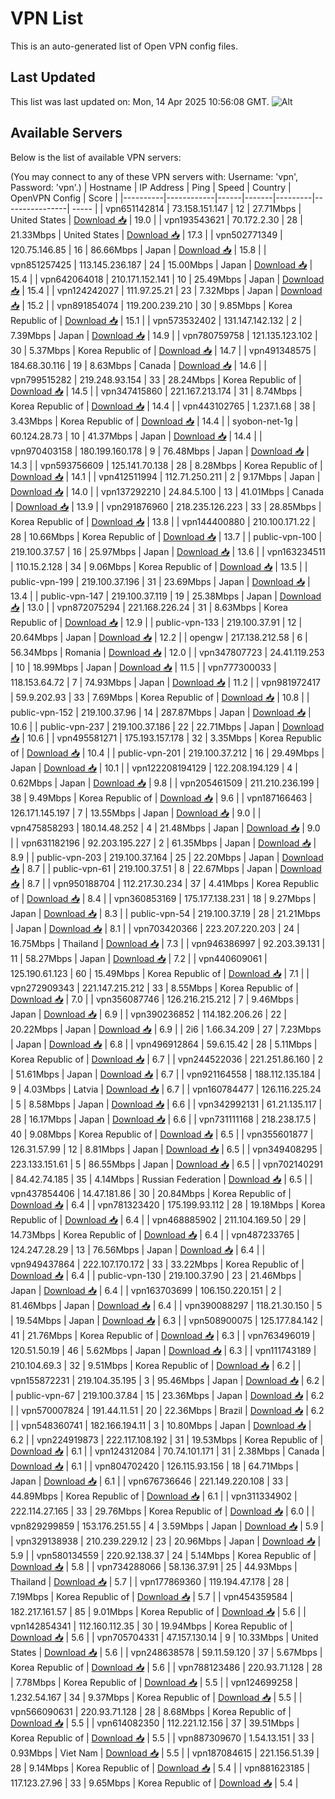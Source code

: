 # VPN List

This is an auto-generated list of Open VPN config files.

## Last Updated

This list was last updated on: Mon, 14 Apr 2025 10:56:08 GMT.
![Alt](https://repobeats.axiom.co/api/embed/186b98318ef1479477931607c1ad7d823f12451f.svg "Repobeats analytics image")

## Available Servers

Below is the list of available VPN servers:

(You may connect to any of these VPN servers with: Username: 'vpn', Password: 'vpn'.)
| Hostname | IP Address | Ping | Speed | Country | OpenVPN Config | Score |
|----------|------------|------|-------|---------|----------------| ----- |
| vpn651142814 | 73.158.151.147 | 12 | 27.71Mbps | United States | [Download 📥](./configs/server_0_US.ovpn) | 19.0 |
| vpn193543621 | 70.172.2.30 | 28 | 21.33Mbps | United States | [Download 📥](./configs/server_1_US.ovpn) | 17.3 |
| vpn502771349 | 120.75.146.85 | 16 | 86.66Mbps | Japan | [Download 📥](./configs/server_2_JP.ovpn) | 15.8 |
| vpn851257425 | 113.145.236.187 | 24 | 15.00Mbps | Japan | [Download 📥](./configs/server_3_JP.ovpn) | 15.4 |
| vpn642064018 | 210.171.152.141 | 10 | 25.49Mbps | Japan | [Download 📥](./configs/server_4_JP.ovpn) | 15.4 |
| vpn124242027 | 111.97.25.21 | 23 | 7.32Mbps | Japan | [Download 📥](./configs/server_5_JP.ovpn) | 15.2 |
| vpn891854074 | 119.200.239.210 | 30 | 9.85Mbps | Korea Republic of | [Download 📥](./configs/server_6_KR.ovpn) | 15.1 |
| vpn573532402 | 131.147.142.132 | 2 | 7.39Mbps | Japan | [Download 📥](./configs/server_7_JP.ovpn) | 14.9 |
| vpn780759758 | 121.135.123.102 | 30 | 5.37Mbps | Korea Republic of | [Download 📥](./configs/server_8_KR.ovpn) | 14.7 |
| vpn491348575 | 184.68.30.116 | 19 | 8.63Mbps | Canada | [Download 📥](./configs/server_9_CA.ovpn) | 14.6 |
| vpn799515282 | 219.248.93.154 | 33 | 28.24Mbps | Korea Republic of | [Download 📥](./configs/server_10_KR.ovpn) | 14.5 |
| vpn347415860 | 221.167.213.174 | 31 | 8.74Mbps | Korea Republic of | [Download 📥](./configs/server_11_KR.ovpn) | 14.4 |
| vpn443102765 | 1.237.1.68 | 38 | 3.43Mbps | Korea Republic of | [Download 📥](./configs/server_12_KR.ovpn) | 14.4 |
| syobon-net-1g | 60.124.28.73 | 10 | 41.37Mbps | Japan | [Download 📥](./configs/server_13_JP.ovpn) | 14.4 |
| vpn970403158 | 180.199.160.178 | 9 | 76.48Mbps | Japan | [Download 📥](./configs/server_14_JP.ovpn) | 14.3 |
| vpn593756609 | 125.141.70.138 | 28 | 8.28Mbps | Korea Republic of | [Download 📥](./configs/server_15_KR.ovpn) | 14.1 |
| vpn412511994 | 112.71.250.211 | 2 | 9.17Mbps | Japan | [Download 📥](./configs/server_16_JP.ovpn) | 14.0 |
| vpn137292210 | 24.84.5.100 | 13 | 41.01Mbps | Canada | [Download 📥](./configs/server_17_CA.ovpn) | 13.9 |
| vpn291876960 | 218.235.126.223 | 33 | 28.85Mbps | Korea Republic of | [Download 📥](./configs/server_18_KR.ovpn) | 13.8 |
| vpn144400880 | 210.100.171.22 | 28 | 10.66Mbps | Korea Republic of | [Download 📥](./configs/server_19_KR.ovpn) | 13.7 |
| public-vpn-100 | 219.100.37.57 | 16 | 25.97Mbps | Japan | [Download 📥](./configs/server_20_JP.ovpn) | 13.6 |
| vpn163234511 | 110.15.2.128 | 34 | 9.06Mbps | Korea Republic of | [Download 📥](./configs/server_21_KR.ovpn) | 13.5 |
| public-vpn-199 | 219.100.37.196 | 31 | 23.69Mbps | Japan | [Download 📥](./configs/server_22_JP.ovpn) | 13.4 |
| public-vpn-147 | 219.100.37.119 | 19 | 25.38Mbps | Japan | [Download 📥](./configs/server_23_JP.ovpn) | 13.0 |
| vpn872075294 | 221.168.226.24 | 31 | 8.63Mbps | Korea Republic of | [Download 📥](./configs/server_24_KR.ovpn) | 12.9 |
| public-vpn-133 | 219.100.37.91 | 12 | 20.64Mbps | Japan | [Download 📥](./configs/server_25_JP.ovpn) | 12.2 |
| opengw | 217.138.212.58 | 6 | 56.34Mbps | Romania | [Download 📥](./configs/server_26_RO.ovpn) | 12.0 |
| vpn347807723 | 24.41.119.253 | 10 | 18.99Mbps | Japan | [Download 📥](./configs/server_27_JP.ovpn) | 11.5 |
| vpn777300033 | 118.153.64.72 | 7 | 74.93Mbps | Japan | [Download 📥](./configs/server_28_JP.ovpn) | 11.2 |
| vpn981972417 | 59.9.202.93 | 33 | 7.69Mbps | Korea Republic of | [Download 📥](./configs/server_29_KR.ovpn) | 10.8 |
| public-vpn-152 | 219.100.37.96 | 14 | 287.87Mbps | Japan | [Download 📥](./configs/server_30_JP.ovpn) | 10.6 |
| public-vpn-237 | 219.100.37.186 | 22 | 22.71Mbps | Japan | [Download 📥](./configs/server_31_JP.ovpn) | 10.6 |
| vpn495581271 | 175.193.157.178 | 32 | 3.35Mbps | Korea Republic of | [Download 📥](./configs/server_32_KR.ovpn) | 10.4 |
| public-vpn-201 | 219.100.37.212 | 16 | 29.49Mbps | Japan | [Download 📥](./configs/server_33_JP.ovpn) | 10.1 |
| vpn122208194129 | 122.208.194.129 | 4 | 0.62Mbps | Japan | [Download 📥](./configs/server_34_JP.ovpn) | 9.8 |
| vpn205461509 | 211.210.236.199 | 38 | 9.49Mbps | Korea Republic of | [Download 📥](./configs/server_35_KR.ovpn) | 9.6 |
| vpn187166463 | 126.171.145.197 | 7 | 13.55Mbps | Japan | [Download 📥](./configs/server_36_JP.ovpn) | 9.0 |
| vpn475858293 | 180.14.48.252 | 4 | 21.48Mbps | Japan | [Download 📥](./configs/server_37_JP.ovpn) | 9.0 |
| vpn631182196 | 92.203.195.227 | 2 | 61.35Mbps | Japan | [Download 📥](./configs/server_38_JP.ovpn) | 8.9 |
| public-vpn-203 | 219.100.37.164 | 25 | 22.20Mbps | Japan | [Download 📥](./configs/server_39_JP.ovpn) | 8.7 |
| public-vpn-61 | 219.100.37.51 | 8 | 22.67Mbps | Japan | [Download 📥](./configs/server_40_JP.ovpn) | 8.7 |
| vpn950188704 | 112.217.30.234 | 37 | 4.41Mbps | Korea Republic of | [Download 📥](./configs/server_41_KR.ovpn) | 8.4 |
| vpn360853169 | 175.177.138.231 | 18 | 9.27Mbps | Japan | [Download 📥](./configs/server_42_JP.ovpn) | 8.3 |
| public-vpn-54 | 219.100.37.19 | 28 | 21.21Mbps | Japan | [Download 📥](./configs/server_43_JP.ovpn) | 8.1 |
| vpn703420366 | 223.207.220.203 | 24 | 16.75Mbps | Thailand | [Download 📥](./configs/server_44_TH.ovpn) | 7.3 |
| vpn946386997 | 92.203.39.131 | 11 | 58.27Mbps | Japan | [Download 📥](./configs/server_45_JP.ovpn) | 7.2 |
| vpn440609061 | 125.190.61.123 | 60 | 15.49Mbps | Korea Republic of | [Download 📥](./configs/server_46_KR.ovpn) | 7.1 |
| vpn272909343 | 221.147.215.212 | 33 | 8.55Mbps | Korea Republic of | [Download 📥](./configs/server_47_KR.ovpn) | 7.0 |
| vpn356087746 | 126.216.215.212 | 7 | 9.46Mbps | Japan | [Download 📥](./configs/server_48_JP.ovpn) | 6.9 |
| vpn390236852 | 114.182.206.26 | 22 | 20.22Mbps | Japan | [Download 📥](./configs/server_49_JP.ovpn) | 6.9 |
| 2i6 | 1.66.34.209 | 27 | 7.23Mbps | Japan | [Download 📥](./configs/server_50_JP.ovpn) | 6.8 |
| vpn496912864 | 59.6.15.42 | 28 | 5.11Mbps | Korea Republic of | [Download 📥](./configs/server_51_KR.ovpn) | 6.7 |
| vpn244522036 | 221.251.86.160 | 2 | 51.61Mbps | Japan | [Download 📥](./configs/server_52_JP.ovpn) | 6.7 |
| vpn921164558 | 188.112.135.184 | 9 | 4.03Mbps | Latvia | [Download 📥](./configs/server_53_LV.ovpn) | 6.7 |
| vpn160784477 | 126.116.225.24 | 5 | 8.58Mbps | Japan | [Download 📥](./configs/server_54_JP.ovpn) | 6.6 |
| vpn342992131 | 61.21.135.117 | 28 | 16.17Mbps | Japan | [Download 📥](./configs/server_55_JP.ovpn) | 6.6 |
| vpn731111168 | 218.238.17.5 | 40 | 9.08Mbps | Korea Republic of | [Download 📥](./configs/server_56_KR.ovpn) | 6.5 |
| vpn355601877 | 126.31.57.99 | 12 | 8.81Mbps | Japan | [Download 📥](./configs/server_57_JP.ovpn) | 6.5 |
| vpn349408295 | 223.133.151.61 | 5 | 86.55Mbps | Japan | [Download 📥](./configs/server_58_JP.ovpn) | 6.5 |
| vpn702140291 | 84.42.74.185 | 35 | 4.14Mbps | Russian Federation | [Download 📥](./configs/server_59_RU.ovpn) | 6.5 |
| vpn437854406 | 14.47.181.86 | 30 | 20.84Mbps | Korea Republic of | [Download 📥](./configs/server_60_KR.ovpn) | 6.4 |
| vpn781323420 | 175.199.93.112 | 28 | 19.18Mbps | Korea Republic of | [Download 📥](./configs/server_61_KR.ovpn) | 6.4 |
| vpn468885902 | 211.104.169.50 | 29 | 14.73Mbps | Korea Republic of | [Download 📥](./configs/server_62_KR.ovpn) | 6.4 |
| vpn487233765 | 124.247.28.29 | 13 | 76.56Mbps | Japan | [Download 📥](./configs/server_63_JP.ovpn) | 6.4 |
| vpn949437864 | 222.107.170.172 | 33 | 33.22Mbps | Korea Republic of | [Download 📥](./configs/server_64_KR.ovpn) | 6.4 |
| public-vpn-130 | 219.100.37.90 | 23 | 21.46Mbps | Japan | [Download 📥](./configs/server_65_JP.ovpn) | 6.4 |
| vpn163703699 | 106.150.220.151 | 2 | 81.46Mbps | Japan | [Download 📥](./configs/server_66_JP.ovpn) | 6.4 |
| vpn390088297 | 118.21.30.150 | 5 | 19.54Mbps | Japan | [Download 📥](./configs/server_67_JP.ovpn) | 6.3 |
| vpn508900075 | 125.177.84.142 | 41 | 21.76Mbps | Korea Republic of | [Download 📥](./configs/server_68_KR.ovpn) | 6.3 |
| vpn763496019 | 120.51.50.19 | 46 | 5.62Mbps | Japan | [Download 📥](./configs/server_69_JP.ovpn) | 6.3 |
| vpn111743189 | 210.104.69.3 | 32 | 9.51Mbps | Korea Republic of | [Download 📥](./configs/server_70_KR.ovpn) | 6.2 |
| vpn155872231 | 219.104.35.195 | 3 | 95.46Mbps | Japan | [Download 📥](./configs/server_71_JP.ovpn) | 6.2 |
| public-vpn-67 | 219.100.37.84 | 15 | 23.36Mbps | Japan | [Download 📥](./configs/server_72_JP.ovpn) | 6.2 |
| vpn570007824 | 191.44.11.51 | 20 | 22.36Mbps | Brazil | [Download 📥](./configs/server_73_BR.ovpn) | 6.2 |
| vpn548360741 | 182.166.194.11 | 3 | 10.80Mbps | Japan | [Download 📥](./configs/server_74_JP.ovpn) | 6.2 |
| vpn224919873 | 222.117.108.192 | 31 | 19.53Mbps | Korea Republic of | [Download 📥](./configs/server_75_KR.ovpn) | 6.1 |
| vpn124312084 | 70.74.101.171 | 31 | 2.38Mbps | Canada | [Download 📥](./configs/server_76_CA.ovpn) | 6.1 |
| vpn804702420 | 126.115.93.156 | 18 | 64.71Mbps | Japan | [Download 📥](./configs/server_77_JP.ovpn) | 6.1 |
| vpn676736646 | 221.149.220.108 | 33 | 44.89Mbps | Korea Republic of | [Download 📥](./configs/server_78_KR.ovpn) | 6.1 |
| vpn311334902 | 222.114.27.165 | 33 | 29.76Mbps | Korea Republic of | [Download 📥](./configs/server_79_KR.ovpn) | 6.0 |
| vpn829299859 | 153.176.251.55 | 4 | 3.59Mbps | Japan | [Download 📥](./configs/server_80_JP.ovpn) | 5.9 |
| vpn329138938 | 210.239.229.12 | 23 | 20.96Mbps | Japan | [Download 📥](./configs/server_81_JP.ovpn) | 5.9 |
| vpn580134559 | 220.92.138.37 | 24 | 5.14Mbps | Korea Republic of | [Download 📥](./configs/server_82_KR.ovpn) | 5.8 |
| vpn734288066 | 58.136.37.91 | 25 | 44.93Mbps | Thailand | [Download 📥](./configs/server_83_TH.ovpn) | 5.7 |
| vpn177869360 | 119.194.47.178 | 28 | 7.19Mbps | Korea Republic of | [Download 📥](./configs/server_84_KR.ovpn) | 5.7 |
| vpn454359584 | 182.217.161.57 | 85 | 9.01Mbps | Korea Republic of | [Download 📥](./configs/server_85_KR.ovpn) | 5.6 |
| vpn142854341 | 112.160.112.35 | 30 | 19.94Mbps | Korea Republic of | [Download 📥](./configs/server_86_KR.ovpn) | 5.6 |
| vpn705704331 | 47.157.130.14 | 9 | 10.33Mbps | United States | [Download 📥](./configs/server_87_US.ovpn) | 5.6 |
| vpn248638578 | 59.11.59.120 | 37 | 5.67Mbps | Korea Republic of | [Download 📥](./configs/server_88_KR.ovpn) | 5.6 |
| vpn788123486 | 220.93.71.128 | 28 | 7.78Mbps | Korea Republic of | [Download 📥](./configs/server_89_KR.ovpn) | 5.5 |
| vpn124699258 | 1.232.54.167 | 34 | 9.37Mbps | Korea Republic of | [Download 📥](./configs/server_90_KR.ovpn) | 5.5 |
| vpn566090631 | 220.93.71.128 | 28 | 8.68Mbps | Korea Republic of | [Download 📥](./configs/server_91_KR.ovpn) | 5.5 |
| vpn614082350 | 112.221.12.156 | 37 | 39.51Mbps | Korea Republic of | [Download 📥](./configs/server_92_KR.ovpn) | 5.5 |
| vpn887309670 | 1.54.13.151 | 33 | 0.93Mbps | Viet Nam | [Download 📥](./configs/server_93_VN.ovpn) | 5.5 |
| vpn187084615 | 221.156.51.39 | 28 | 9.14Mbps | Korea Republic of | [Download 📥](./configs/server_94_KR.ovpn) | 5.4 |
| vpn881623185 | 117.123.27.96 | 33 | 9.65Mbps | Korea Republic of | [Download 📥](./configs/server_95_KR.ovpn) | 5.4 |

